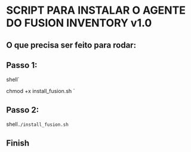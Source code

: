 # SCRIPT PARA INSTALAR O AGENTE DO FUSION INVENTORY v1.0


## O que precisa ser feito para rodar:

## Passo 1:

shell` 

chmod +x install_fusion.sh
`

## Passo 2:

shell`
./install_fusion.sh
` 

## Finish
